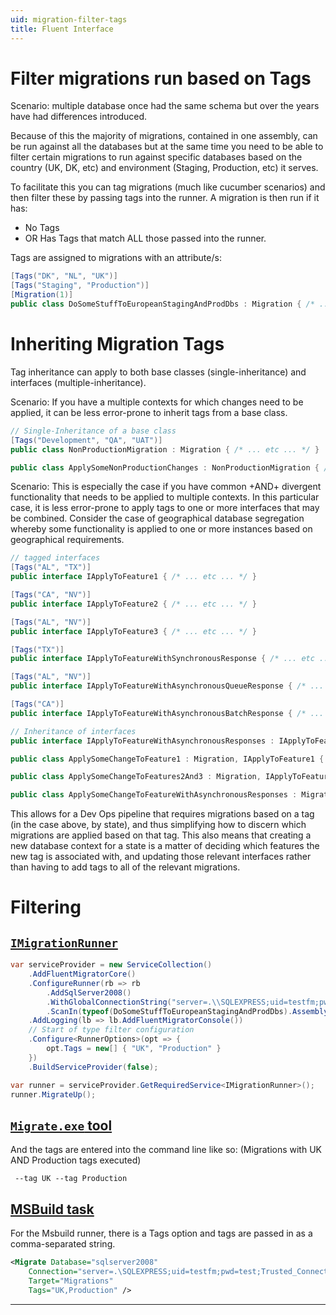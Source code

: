 ```yaml
---
uid: migration-filter-tags
title: Fluent Interface
---
```


# Filter migrations run based on Tags

Scenario: multiple database once had the same schema but over the years have had differences introduced.

Because of this the majority of migrations, contained in one assembly, can be run against all the databases but at the same time you need to be able to filter certain migrations to run against specific databases based on the country (UK, DK, etc) and environment (Staging, Production, etc) it serves.

To facilitate this you can tag migrations (much like cucumber scenarios) and then filter these by passing tags into the runner. A migration is then run if it has:

* No Tags
* OR Has Tags that match ALL those passed into the runner.

Tags are assigned to migrations with an attribute/s:

```cs
[Tags("DK", "NL", "UK")]
[Tags("Staging", "Production")]
[Migration(1)]
public class DoSomeStuffToEuropeanStagingAndProdDbs : Migration { /* ... etc ... */ }
```

# Inheriting Migration Tags

Tag inheritance can apply to both base classes (single-inheritance) and interfaces (multiple-inheritance).

Scenario: If you have a multiple contexts for which changes need to be applied, it can be less error-prone to inherit tags from a base class.

```cs
// Single-Inheritance of a base class
[Tags("Development", "QA", "UAT")]
public class NonProductionMigration : Migration { /* ... etc ... */ }

public class ApplySomeNonProductionChanges : NonProductionMigration { /* ... etc ... */ }
```

Scenario: This is especially the case if you have common +AND+ divergent functionality that needs to be applied to multiple contexts. In this particular case, it is less error-prone to apply tags to one or more interfaces that may be combined. Consider the case of geographical database segregation whereby some functionality is applied to one or more instances based on geographical requirements.

```cs
// tagged interfaces
[Tags("AL", "TX")]
public interface IApplyToFeature1 { /* ... etc ... */ }

[Tags("CA", "NV")]
public interface IApplyToFeature2 { /* ... etc ... */ }

[Tags("AL", "NV")]
public interface IApplyToFeature3 { /* ... etc ... */ }

[Tags("TX")]
public interface IApplyToFeatureWithSynchronousResponse { /* ... etc ... */ }

[Tags("AL", "NV")]
public interface IApplyToFeatureWithAsynchronousQueueResponse { /* ... etc ... */ }

[Tags("CA")]
public interface IApplyToFeatureWithAsynchronousBatchResponse { /* ... etc ... */ }

// Inheritance of interfaces
public interface IApplyToFeatureWithAsynchronousResponses : IApplyToFeatureWithAsynchronousBatchResponse, IApplyToFeatureWithAsynchronousQueueResponse { /* ... etc ... */ }

public class ApplySomeChangeToFeature1 : Migration, IApplyToFeature1 { /* ... etc ... */ }

public class ApplySomeChangeToFeatures2And3 : Migration, IApplyToFeature2, IApplyToFeature3 { /* ... etc ... */ }

public class ApplySomeChangeToFeatureWithAsynchronousResponses : Migration, IApplyToFeatureWithAsynchronousResponses { /* ... etc ... */ }
```

This allows for a Dev Ops pipeline that requires migrations based on a tag (in the case above, by state), and thus simplifying how to discern which migrations are applied based on that tag. This also means that creating a new database context for a state is a matter of deciding which features the new tag is associated with, and updating those relevant interfaces rather than having to add tags to all of the relevant migrations.

# Filtering

## [`IMigrationRunner`](#tab/runner-internal)

```cs
var serviceProvider = new ServiceCollection()
    .AddFluentMigratorCore()
    .ConfigureRunner(rb => rb
        .AddSqlServer2008()
        .WithGlobalConnectionString("server=.\\SQLEXPRESS;uid=testfm;pwd=test;Trusted_Connection=yes;database=FluentMigrator")
        .ScanIn(typeof(DoSomeStuffToEuropeanStagingAndProdDbs).Assembly).For.Migrations())
    .AddLogging(lb => lb.AddFluentMigratorConsole())
    // Start of type filter configuration
    .Configure<RunnerOptions>(opt => {
        opt.Tags = new[] { "UK", "Production" }
    })
    .BuildServiceProvider(false);

var runner = serviceProvider.GetRequiredService<IMigrationRunner>();
runner.MigrateUp();
```

## [`Migrate.exe` tool](#tab/runner-external-migrate)

And the tags are entered into the command line like so: (Migrations with UK AND Production tags executed)

<pre><code><migrate.exe command> --tag UK --tag Production</code></pre>

## [MSBuild task](#tab/runner-external-msbuid)

For the Msbuild runner, there is a Tags option and tags are passed in as a comma-separated string.

```xml
<Migrate Database="sqlserver2008"
    Connection="server=.\SQLEXPRESS;uid=testfm;pwd=test;Trusted_Connection=yes;database=FluentMigrator"
	Target="Migrations" 
    Tags="UK,Production" />
```

***
